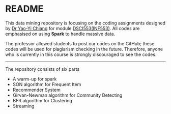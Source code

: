 # README

This data mining repository is focusing on the coding assignments designed by [Dr Yao-Yi Chiang](https://yaoyichi.github.io/) for module [DSCI553(INF553)](https://web-app.usc.edu/soc/syllabus/20201/32403.pdf). All codes are emphasised on using **Spark** to handle massive data. 

The professor allowed students to post our codes on the GitHub; these codes will be used for plagiarism checking in the future. Therefore, anyone who is currently in this course is strongly discouraged to see the codes. 

---

The repository consists of six parts

* A warm-up for spark
* SON algorithm for Frequent Item
* Recommender System
* Girvan-Newman algorithm for Community Detecting
* BFR algorithm for Clustering
* Streaming